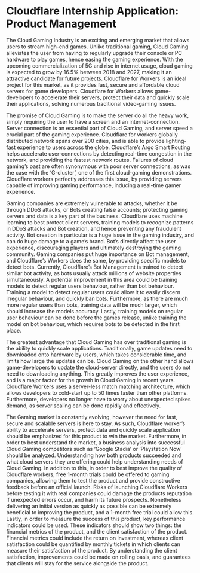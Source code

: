 # Cloudflare Internship Application: Product Management

<p>The Cloud Gaming Industry is an exciting and emerging market that allows users to stream high-end games. Unlike traditional gaming, Cloud Gaming alleviates the user from having to regularly upgrade their console or PC hardware to play games, hence easing the gaming experience. With the upcoming commercialization of 5G and rise in internet usage, cloud gaming is expected to grow by 16.5% between 2018 and 2027, making it an attractive candidate for future projects. Cloudflare for Workers is an ideal project for this market, as it provides fast, secure and affordable cloud servers for game developers. Cloudflare for Workers allows game-developers to accelerate their servers, protect their data and quickly scale their applications, solving numerous traditional video-gaming issues.</p>

<p>The promise of Cloud Gaming is to make the server do all the heavy work, simply requiring the user to have a screen and an internet-connection. Server connection is an essential part of Cloud Gaming, and server speed a crucial part of the gaming experience. Cloudflare for workers globally distributed network spans over 200 cities, and is able to provide lighting-fast experience to users across the globe. Cloudflare’s Argo Smart Routing helps accelerate user-connections by detecting real-time congestion in the network, and providing the fastest network routes. Failures of cloud gaming’s past are often synonymous with poor server connections, as was the case with the ‘G-cluster’, one of the first cloud-gaming demonstrations. Cloudflare workers perfectly addresses this issue, by providing servers capable of improving gaming performance, inducing a real-time gamer experience.</p>

<p>Gaming companies are extremely vulnerable to attacks, whether it be through DDoS attacks, or Bots creating false accounts; protecting gaming servers and data is a key part of the business. Cloudflare uses machine learning to best protect client servers, training models to recognize patterns in DDoS attacks and Bot creation, and hence preventing any fraudulent activity. Bot creation in particular is a huge issue in the gaming industry, and can do huge damage to a game’s brand. Bot’s directly affect the user experience, discouraging players and ultimately destroying the gaming community. Gaming companies put huge importance on Bot management, and Cloudflare’s Workers does the same, by providing specific models to detect bots. Currently, Cloudflare’s Bot Management is trained to detect similar bot activity, as bots usually attack millions of website properties simultaneously. A potential improvement in this area could be training models to detect regular users behaviour, rather than bot behaviour. Training a model to detect regular users could allow it to easily discern irregular behaviour, and quickly ban bots. Furthermore, as there are much more regular users than bots, training data will be much larger, which should increase the models accuracy. Lastly, training models on regular user behaviour can be done before the games release, unlike training the model on bot behaviour, which requires bots to be detected in the first place. </p>

<p>The greatest advantage that Cloud Gaming has over traditional gaming is the ability to quickly scale applications. Traditionally, game updates need to downloaded onto hardware by users, which takes considerable time, and limits how large the updates can be. Cloud Gaming on the other hand allows game-developers to update the cloud-server directly, and the users do not need to  downloading anything. This greatly improves the user experience, and is a major factor for the growth in Cloud Gaming in recent years. Cloudflare Workers uses a server-less match matching architecture, which allows developers to cold-start up to 50 times faster than other platforms. Furthermore, developers no longer have to worry about unexpected spikes demand, as server scaling can be done rapidly and effectively. </p>

<p>The Gaming market is constantly evolving, however the need for fast, secure and scalable servers is here to stay. As such, Cloudflare worker’s ability to accelerate servers, protect data and quickly scale application should be emphasized for this product to win the market. Furthermore, in order to  best understand the market, a business analysis into successful Cloud Gaming competitors such as ‘Google Stadia’ or ‘Playstation Now’ should be analyzed. Understanding how both products succeeded and what cloud servers they are offering could help understanding needs of Cloud Gaming. In addition to this, in order to best improve the quality of Cloudflare workers, free 1-month trials could be offered to gaming companies, allowing them to test the product and provide constructive feedback before an official launch. Risks of launching Cloudflare Workers before testing it with real companies could damage the products reputation if unexpected errors occur, and harm its future prospects. Nonetheless delivering an initial version as quickly as possible can be extremely beneficial to improving the product, and a 1-month free trial could allow this. Lastly, in order to measure the success of this product, key performance indicators could be used. These indicators should show two things: the financial metrics of the product, and the client satisfaction of the product. Financial metrics could include the return on investment, whereas client satisfaction could be quantified by monthly tickets in which clients can measure their satisfaction of the product. By understanding the client satisfaction, improvements could be made on rolling basis, and guarantees that clients will stay for the service  alongside the product. </p>
